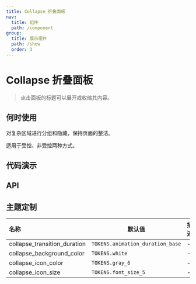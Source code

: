 ```yaml
---
title: Collapse 折叠面板
nav:
  title: 组件
  path: /component
group:
  title: 展示组件
  path: /show
  order: 3
---
```


# Collapse 折叠面板

> 点击面板的标题可以展开或收缩其内容。

## 何时使用

对复杂区域进行分组和隐藏，保持页面的整洁。

适用于受控、非受控两种方式。

## 代码演示

<code src="./__fixtures__/basic.tsx"></code>

## API

<API hideTitle src="./collapse.tsx"></API>

## 主题定制

| 名称                         | 默认值                           | 描述 |
| :--------------------------- | -------------------------------- | ---- |
| collapse_transition_duration | `TOKENS.animation_duration_base` | -    |
| collapse_background_color    | `TOKENS.white`                   | -    |
| collapse_icon_color          | `TOKENS.gray_6`                  | -    |
| collapse_icon_size           | `TOKENS.font_size_5`             | -    |
